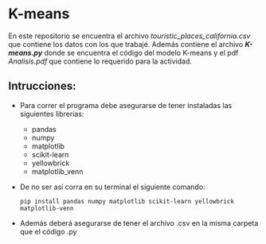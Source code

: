 # K-means
En este repositorio se encuentra el archivo *touristic_places_california.csv* que contiene los datos con los que trabajé.
Además contiene el archivo ***K-means.py*** donde se encuentra el código del modelo K-means y el pdf *Analisis.pdf* que contiene lo requerido para la actividad.

## Intrucciones:
- Para correr el programa debe asegurarse de tener instaladas las siguientes librerías:
  - pandas
  - numpy
  - matplotlib
  - scikit-learn
  - yellowbrick
  - matplotlib_venn


- De no ser así corra en su terminal el siguiente comando:
  
  `pip install pandas numpy matplotlib scikit-learn yellowbrick matplotlib-venn`

- Además deberá asegurarse de tener el archivo .csv en la misma carpeta que el código .py
